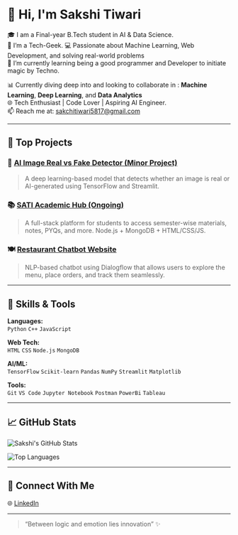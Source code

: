 # 👋 Hi, I'm Sakshi Tiwari

🎓 I am a Final-year B.Tech student in AI & Data Science.   
👀 I’m a Tech-Geek.
💻 Passionate about Machine Learning, Web Development, and solving real-world problems  
🌱 I’m currently learning being a good programmer and Developer to initiate magic by Techno.

📊 Currently diving deep into and looking to collaborate in : **Machine Learning**, **Deep Learning**, and **Data Analytics**  
🌐 Tech Enthusiast | Code Lover | Aspiring AI Engineer.  
📫 Reach me at: sakchitiwari5817@gmail.com

---

## 🚀 Top Projects

### 🌟 [AI Image Real vs Fake Detector (Minor Project)](https://github.com/sakshit123/ai-image-detector)
> A deep learning-based model that detects whether an image is real or AI-generated using TensorFlow and Streamlit.

### 📚 [SATI Academic Hub (Ongoing)](https://github.com/sakshit123/studyhub)
> A full-stack platform for students to access semester-wise materials, notes, PYQs, and more. Node.js + MongoDB + HTML/CSS/JS.

### 🍽️ [Restaurant Chatbot Website](https://github.com/sakshit123/food-bot)
> NLP-based chatbot using Dialogflow that allows users to explore the menu, place orders, and track them seamlessly.

---

## 🧠 Skills & Tools

**Languages:**  
`Python` `C++` `JavaScript`

**Web Tech:**  
`HTML` `CSS` `Node.js` `MongoDB` 

**AI/ML:**  
`TensorFlow` `Scikit-learn` `Pandas` `NumPy` `Streamlit` `Matplotlib`

**Tools:**  
`Git` `VS Code` `Jupyter Notebook` `Postman` `PowerBi` `Tableau`

---

## 📈 GitHub Stats

![Sakshi's GitHub Stats](https://github-readme-stats.vercel.app/api?username=sakshitiwari1234&show_icons=true&theme=radical)

![Top Languages](https://github-readme-stats.vercel.app/api/top-langs/?username=sakshitiwari1234&layout=compact&theme=vision-friendly-dark)

---

## 🔗 Connect With Me

🌐 [LinkedIn](https://www.linkedin.com/in/sakshi-tiwari-ab0b95251/)

---

> “Between logic and emotion lies innovation” ✨



<!---
sakshitiwari1234/sakshitiwari1234 is a ✨ special ✨ repository because its `README.md` (this file) appears on your GitHub profile.
You can click the Preview link to take a look at your changes.
--->
